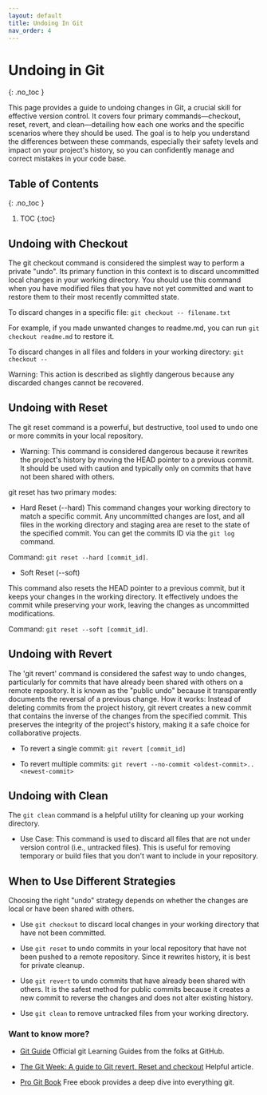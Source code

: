 ```yaml
---
layout: default
title: Undoing In Git
nav_order: 4
---
```

# Undoing in Git
{: .no_toc }


This page provides a guide to undoing changes in Git, a crucial skill for effective version control. It covers four primary commands—checkout, reset, revert, and clean—detailing how each one works and the specific scenarios where they should be used. The goal is to help you understand the differences between these commands, especially their safety levels and impact on your project's history, so you can confidently manage and correct mistakes in your code base.



## Table of Contents
{: .no_toc }



1. TOC
{:toc}



## Undoing with Checkout

The git checkout command is considered the simplest way to perform a private "undo". Its primary function in this context is to discard uncommitted local changes in your working directory. You should use this command when you have modified files that you have not yet committed and want to restore them to their most recently committed state.

To discard changes in a specific file: `git checkout -- filename.txt`

For example, if you made unwanted changes to readme.md, you can run `git checkout readme.md` to restore it.

To discard changes in all files and folders in your working directory: `git checkout --` 

Warning: This action is described as slightly dangerous because any discarded changes cannot be recovered.



## Undoing with Reset

The git reset command is a powerful, but destructive, tool used to undo one or more commits in your local repository.

- Warning: This command is considered dangerous because it rewrites the project's history by moving the HEAD pointer to a previous commit. It should be used with caution and typically only on commits that have not been shared with others.

git reset has two primary modes:

- Hard Reset (--hard)
This command changes your working directory to match a specific commit. Any uncommitted changes are lost, and all files in the working directory and staging area are reset to the state of the specified commit. You can get the commits ID via the `git log` command.

Command: `git reset --hard [commit_id]`.

- Soft Reset (--soft)

This command also resets the HEAD pointer to a previous commit, but it keeps your changes in the working directory. It effectively undoes the commit while preserving your work, leaving the changes as uncommitted modifications.

 Command: `git reset --soft [commit_id]`.



## Undoing with Revert

The 'git revert' command is considered the safest way to undo changes, particularly for commits that have already been shared with others on a remote repository. It is known as the "public undo" because it transparently documents the reversal of a previous change.
How it works: Instead of deleting commits from the project history, git revert creates a new commit that contains the inverse of the changes from the specified commit. This preserves the integrity of the project's history, making it a safe choice for collaborative projects.

- To revert a single commit: `git revert [commit_id]`

- To revert multiple commits: `git revert --no-commit <oldest-commit>..<newest-commit>`



## Undoing with Clean

The `git clean` command is a helpful utility for cleaning up your working directory.

- Use Case: This command is used to discard all files that are not under version control (i.e., untracked files). This is useful for removing temporary or build files that you don't want to include in your repository.





## When to Use Different Strategies

Choosing the right "undo" strategy depends on whether the changes are local or have been shared with others.

- Use `git checkout` to discard local changes in your working directory that have not been committed.

- Use `git reset` to undo commits in your local repository that have not been pushed to a remote repository. Since it rewrites history, it is best for private cleanup.

- Use `git revert` to undo commits that have already been shared with others. It is the safest method for public commits because it creates a new commit to reverse the changes and does not alter existing history.

- Use `git clean` to remove untracked files from your working directory.





### Want to know more?

- [Git Guide](https://github.com/git-guides) Official git Learning Guides from the folks at GitHub.

- [The Git Week: A guide to Git revert, Reset and checkout](https://medium.com/@lorenzouriel/the-git-week-a-guide-to-git-revert-reset-and-checkout-da103b119b17)  Helpful article.

- [Pro Git Book](https://git-scm.com/book/en/v2) Free ebook provides a deep dive into everything git.





